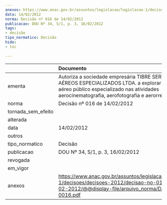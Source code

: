 ```yaml
---
anexos: https://www.anac.gov.br/assuntos/legislacao/legislacao-1/decisoes/decisoes-2012/decisao-no-016-de-14-02-2012/@@display-file/arquivo_norma/DA2012-0016.pdf
data: 14/02/2012
norma: Decisão nº 016 de 14/02/2012
publicacao: DOU Nº 34, S/1, p. 3, 16/02/2012
tags:
- decisão
tipo_normatico: Decisão
hide: 
- toc 
 
---
```


|                    | Documento                                                                                                                                                                                      |
|:-------------------|:-----------------------------------------------------------------------------------------------------------------------------------------------------------------------------------------------|
| ementa             | Autoriza a sociedade empresária TIBRE SERVIÇOS AÉREOS ESPECIALIZADOS LTDA. a explorar serviço aéreo público especializado nas atividades aerocinematografia, aerofotografia e aerorreportagem. |
| norma              | Decisão nº 016 de 14/02/2012                                                                                                                                                                   |
| tornada_sem_efeito |                                                                                                                                                                                                |
| alterada           |                                                                                                                                                                                                |
| data               | 14/02/2012                                                                                                                                                                                     |
| outros             |                                                                                                                                                                                                |
| tipo_normatico     | Decisão                                                                                                                                                                                        |
| publicacao         | DOU Nº 34, S/1, p. 3, 16/02/2012                                                                                                                                                               |
| revogada           |                                                                                                                                                                                                |
| em_vigor           |                                                                                                                                                                                                |
| anexos             | https://www.anac.gov.br/assuntos/legislacao/legislacao-1/decisoes/decisoes-2012/decisao-no-016-de-14-02-2012/@@display-file/arquivo_norma/DA2012-0016.pdf                                      |